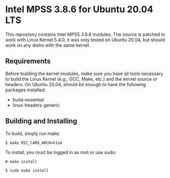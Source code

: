 Intel MPSS 3.8.6 for Ubuntu 20.04 LTS
======================================

This repository contains Intel MPSS 3.8.6 modules. The source is patched to work
with Linux Kernel 5.4.0, it was only tested on Ubuntu 20.04, but should work
on any distro with the same kernel.

Requirements
------------

Before building the kernel modules, make sure you have all tools necessary to
build the Linux Kernel (e.g., GCC, Make, etc.) and the kernel source or
headers. On Ubuntu 20.04, should be enough to have the following packages
installed:

* build-essential
* linux-headers-generic

Building and Installing
-----------------------

To build, simply run make:

`$ make MIC_CARD_ARCH=k1om`

To install, you must be logged in as root or use sudo:

`# make install`

`$ sudo make install`
